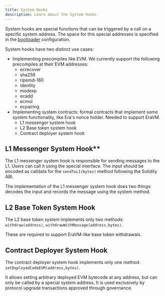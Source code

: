 ```yaml
---
title: System Hooks
description: Learn about the System Hooks
---
```


System hooks are special functions that can be triggered by a call on a specific system address. The space for this special addresses is specified
in the [bootloader](/zksync-protocol/zksyncos/bootloader) configuration.

System hooks have two distinct use cases:

- Implementing precompiles like EVM. We currently support the following precompiles at their EVM addresses:
  - ecrecover
  - sha256
  - ripemd-160
  - identity
  - modexp
  - ecadd
  - ecmul
  - ecpairing
- Implementing system contracts: formal contracts that implement some system functionality, like Era's nonce holder. Needed to support EraVM.
  - L1 messenger system hook
  - L2 Base token system hook
  - Contract deployer system hook

## L1 Messenger System Hook**

The L1 messenger system hook is responsible for sending messages to the L1. Users can call it using the special interface.
The input should be encoded as calldata for the `sendToL1(bytes)` method following the Solidity ABI.

The implementation of the L1 messenger system hook does two things: decodes the input and records the message using the system method.

## L2 Base Token System Hook

The L2 base token system implements only two methods: `withdraw(address)`, `withdrawWithMessage(address,bytes)`.

These are required to support EraVM-like base token withdrawals.

## Contract Deployer System Hook

The contract deployer system hook implements only one method: `setDeployedCodeEVM(address,bytes)`.

It allows setting arbitrary deployed EVM bytecode at any address, but can only be called by a special system address.
It is used exclusively by protocol upgrade transactions approved through governance.
